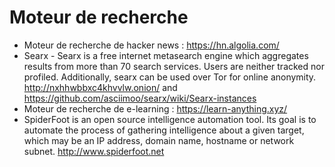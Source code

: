 # Moteur de recherche
* Moteur de recherche de hacker news : https://hn.algolia.com/
* Searx - Searx is a free internet metasearch engine which aggregates results from more than 70 search services. Users are neither tracked nor profiled. Additionally, searx can be used over Tor for online anonymity. http://nxhhwbbxc4khvvlw.onion/ and https://github.com/asciimoo/searx/wiki/Searx-instances
* Moteur de recherche de e-learning : https://learn-anything.xyz/
* SpiderFoot is an open source intelligence automation tool. Its goal is to automate the process of gathering intelligence about a given target, which may be an IP address, domain name, hostname or network subnet. http://www.spiderfoot.net
